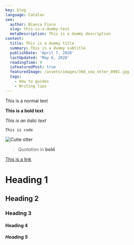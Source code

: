 ```yaml
---
key: blog
language: Catalan
seo:
  author: Bianca Fiore
  slug: this-is-a-dummy-test
  metaDescription: This is a dummy description
content:
  title: This is a dummy title
  summary: This is a dummy subtitle
  publishDate: 'April 7, 2020'
  lastUpdated: 'May 6, 2020'
  readingTime: 9
  isFeaturedPost: true
  featuredImage: /assets/images/360_sea_otter_0901.jpg
  tags:
    - How to guides
    - Writing tips
---
```

This is a normal text

**This is a bold text**

*This is an italic text*

`This is code`

![Cutie otter](/assets/images/vanaqua_soaw_eventpage-support-03-664x664.jpg "Cutie otter")

> *Quotation* in **bold** 

[This is a link](google.com)

# Heading 1

## Heading 2

### Heading 3

#### Heading 4

##### Heading 5